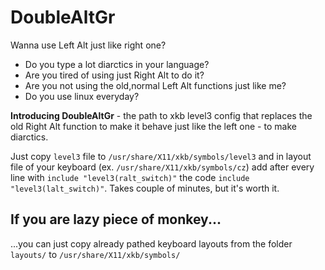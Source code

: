 # DoubleAltGr
Wanna use Left Alt just like right one?

- Do you type a lot diarctics in your language?
- Are you tired of using just Right Alt to do it?
- Are you not using the old,normal Left Alt functions just like me?
- Do you use linux everyday?

**Introducing DoubleAltGr** - the path to xkb level3 config that replaces the old Right Alt function to make it behave just like the left one - to make diarctics.

Just copy `level3` file to `/usr/share/X11/xkb/symbols/level3` and in layout file of your keyboard (ex. `/usr/share/X11/xkb/symbols/cz`) add after every line with `include "level3(ralt_switch)"` the code `include "level3(lalt_switch)"`.
Takes couple of minutes, but it's worth it.

## If you are lazy piece of monkey...
...you can just copy already pathed keyboard layouts from the folder `layouts/` to `/usr/share/X11/xkb/symbols/`
